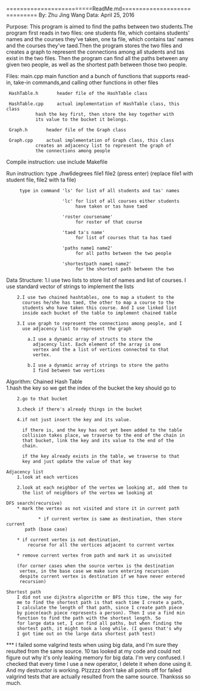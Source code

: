 =========================ReadMe.md=============================
By: Zhu Jing Wang
Data: April 25, 2016

Purpose: This program is aimed to find the paths between two students.The 
	 program first reads in two files: one students file, which contains
	 students' names and the courses they've taken, one ta file, which 
	 contains tas' names and the courses they've taed.Then the program 
	 stores the two files and creates a graph to represent the connections 
	 among all students and tas exist in the two files. Then the program 
	 can find all the paths between any given two people, as well as the 
	 shortest path between those two people.
	 
Files:   main.cpp          main function and a bunch of functions that supports 
	 	           read-in, take-in commands,and calling other functions 
	 	           in other files

	 HashTable.h       header file of the HashTable class
	 
	 HashTable.cpp     actual implementation of HashTable class, this class
	 		   hash the key first, then store the key together with 
	 		   its value to the bucket it belongs.

	 Graph.h	   header file of the Graph class
	 
	 Graph.cpp	   actual implementation of Graph class, this class 
	 	 	   creates an adjacency list to represent the graph of 
	 	 	   the connections among people 
	 
Compile instruction: use include Makefile

Run instruction: type ./hw6degrees file1 file2 (press enter)
		 (replace file1 with student file, file2 with ta file)

		 type in command 'ls' for list of all students and tas' names

		                 'lc' for list of all courses either students
		                      have taken or tas have taed

		                 'roster coursename'
		                      for roster of that course

		                 'taed ta's name'
		                      for list of courses that ta has taed

		                 'paths name1 name2'
		                      for all paths between the two people

		                 'shortestpath name1 name2'
		                      for the shortest path between the two 

Data Structure: 1.I use two lists to store list of names and list of courses. I
		  use standard vector of strings to implement the lists

		2.I use two chained hashtables, one to map a student to the 
		  courses he/she has taed, the other to map a course to the 
		  students who have taken this course. And I use linked list
		  inside each bucket of the table to implement chained table

		3.I use graph to represent the connections among people, and I 
		  use adjacency list to represent the graph

		  	a.I use a dynamic array of structs to store the 
		  	  adjacency list. Each element of the array is one 
		  	  vertex and the a list of vertices connected to that
		  	  vertex.

		  	b.I use a dynamic array of strings to store the paths
		  	  I find between two vertices

Algorithm: 
	Chained Hash Table  
		1.hash the key so we get the index of the bucket the key should
		  go to
		  
		2.go to that bucket
		
		3.check if there's already things in the bucket
		
		4.if not just insert the key and its value. 
		
		  if there is, and the key has not yet been added to the table
		  collision takes place, we traverse to the end of the chain in 
		  that bucket, link the key and its value to the end of the 
		  chain. 
		  
		  if the key already exists in the table, we traverse to that 
		  key and just update the value of that key
	
	Adjacency list
		1.look at each vertices
		
		2.look at each neighbor of the vertex we looking at, add them to 
		  the list of neighbors of the vertex we looking at
		  
	DFS search(recursive)
		* mark the vertex as not visited and store it in current path
		
                * if current vertex is same as destination, then store current
		   path (base case)
		
		* if current vertex is not destination, 
			recurse for all the vertices adjacent to current vertex
		   
		* remove current vertex from path and mark it as unvisited
		
		(for corner cases when the source vertex is the destination 
		 vertex, in the base case we make sure entering recursion 
		 despite current vertex is destination if we have never entered
		 recursion)
		 
	Shortest path
		I did not use dijkstra algorithm or BFS this time, the way for
		me to find the shortest path is that each time I create a path,
		I calculate the length of that path, since I create path piece
		by piece(each piece represents a person). Then I use a find min
		function to find the path with the shortest length. So
		for large data set, I can find all paths, but when finding the
		shortest path, it might took a long while. (I guess that's why 
		I got time out on the large data shortest path test)

*** I failed some valgrind tests when using big data, and I'm sure they resulted 
    from the same source. 10 tas looked at my code and could not figure out why
    it's only leaking memory for big data. I'm very confused. I checked that 
    every time I use a new operator, I delete it when done using it. And my 
    destructor is working. Plzzzzz don't take all points off for failed valgrind
    tests that are actually resulted from the same source. Thanksss so much.
	
	
	
	
	
	
	
	
	
	
	
	
	
	
	
	
	
	          	
